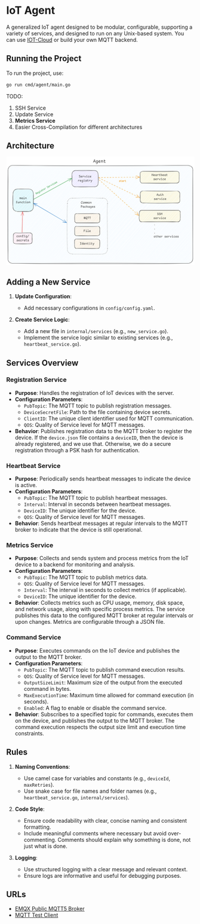 # IoT Agent

A generalized IoT agent designed to be modular, configurable, supporting a variety of services, and designed to run on any Unix-based system. You can use [IOT-Cloud](https://github.com/BenMeehan/iot-cloud) or build your own MQTT backend.

## Running the Project

To run the project, use:
```sh
go run cmd/agent/main.go
```
TODO:
1. SSH Service
2. Update Service
3. **Metrics Service**
4. Easier Cross-Compilation for different architectures

## Architecture
![arch.png](./.github/images/agent-arch.png)

## Adding a New Service

1. **Update Configuration**:
   - Add necessary configurations in `config/config.yaml`.

2. **Create Service Logic**:
   - Add a new file in `internal/services` (e.g., `new_service.go`).
   - Implement the service logic similar to existing services (e.g., `heartbeat_service.go`).

## Services Overview

### Registration Service

- **Purpose**: Handles the registration of IoT devices with the server.
- **Configuration Parameters**:
  - `PubTopic`: The MQTT topic to publish registration messages.
  - `DeviceSecretFile`: Path to the file containing device secrets.
  - `ClientID`: The unique client identifier used for MQTT communication.
  - `QOS`: Quality of Service level for MQTT messages.
- **Behavior**: Publishes registration data to the MQTT broker to register the device. If the `device.json` file contains a `deviceID`, then the device is already registered, and we use that. Otherwise, we do a secure registration through a PSK hash for authentication.

### Heartbeat Service

- **Purpose**: Periodically sends heartbeat messages to indicate the device is active.
- **Configuration Parameters**:
  - `PubTopic`: The MQTT topic to publish heartbeat messages.
  - `Interval`: Interval in seconds between heartbeat messages.
  - `DeviceID`: The unique identifier for the device.
  - `QOS`: Quality of Service level for MQTT messages.
- **Behavior**: Sends heartbeat messages at regular intervals to the MQTT broker to indicate that the device is still operational.

### Metrics Service

- **Purpose**: Collects and sends system and process metrics from the IoT device to a backend for monitoring and analysis.
- **Configuration Parameters**:
  - `PubTopic`: The MQTT topic to publish metrics data.
  - `QOS`: Quality of Service level for MQTT messages.
  - `Interval`: The interval in seconds to collect metrics (if applicable).
  - `DeviceID`: The unique identifier for the device.
- **Behavior**: Collects metrics such as CPU usage, memory, disk space, and network usage, along with specific process metrics. The service publishes this data to the configured MQTT broker at regular intervals or upon changes. Metrics are configurable through a JSON file.

### Command Service

- **Purpose**: Executes commands on the IoT device and publishes the output to the MQTT broker.
- **Configuration Parameters**:
  - `PubTopic`: The MQTT topic to publish command execution results.
  - `QOS`: Quality of Service level for MQTT messages.
  - `OutputSizeLimit`: Maximum size of the output from the executed command in bytes.
  - `MaxExecutionTime`: Maximum time allowed for command execution (in seconds).
  - `Enabled`: A flag to enable or disable the command service.
- **Behavior**: Subscribes to a specified topic for commands, executes them on the device, and publishes the output to the MQTT broker. The command execution respects the output size limit and execution time constraints.

## Rules

1. **Naming Conventions**:
   - Use camel case for variables and constants (e.g., `deviceId`, `maxRetries`).
   - Use snake case for file names and folder names (e.g., `heartbeat_service.go`, `internal/services`).

2. **Code Style**:
   - Ensure code readability with clear, concise naming and consistent formatting.
   - Include meaningful comments where necessary but avoid over-commenting. Comments should explain why something is done, not just what is done.

3. **Logging**:
   - Use structured logging with a clear message and relevant context.
   - Ensure logs are informative and useful for debugging purposes.

## URLs

- [EMQX Public MQTT5 Broker](https://www.emqx.com/en/mqtt/public-mqtt5-broker)
- [MQTT Test Client](https://testclient-cloud.mqtt.cool/)
